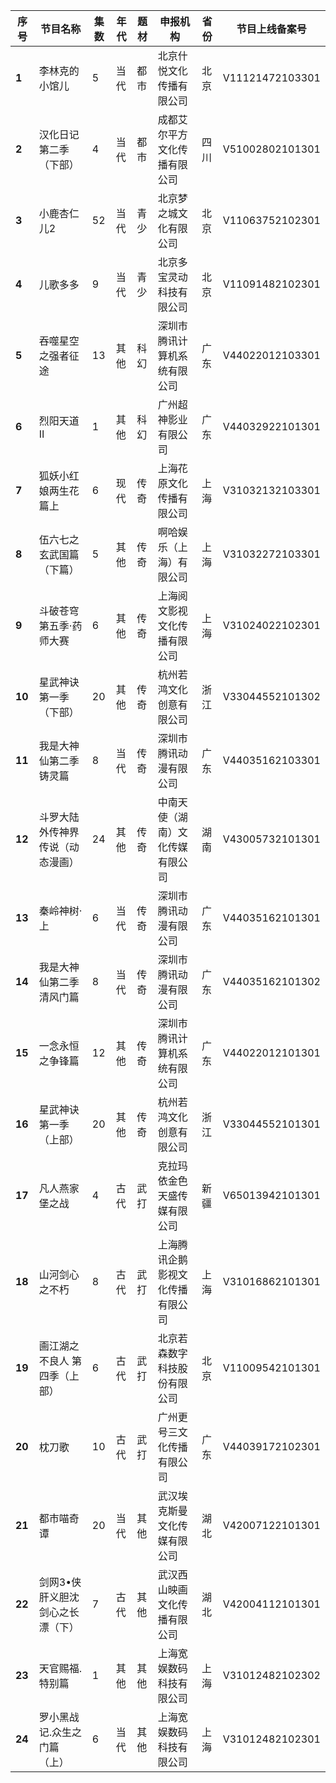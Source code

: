  序号 | 节目名称 | 集数 | 年代 | 题材 | 申报机构 | 省份 | 节目上线备案号 
---|---|---|---|---|---|---|---
 **1** | 李林克的小馆儿 | 5 | 当代 | 都市 | 北京什悦文化传播有限公司 | 北京 | V11121472103301 
 **2** | 汉化日记第二季（下部） | 4 | 当代 | 都市 | 成都艾尔平方文化传播有限公司 | 四川 | V51002802101301 
 **3** | 小鹿杏仁儿2 | 52 | 当代 | 青少 | 北京梦之城文化有限公司 | 北京 | V11063752102301 
 **4** | 儿歌多多 | 9 | 当代 | 青少 | 北京多宝灵动科技有限公司 | 北京 | V11091482102301 
 **5** | 吞噬星空之强者征途 | 13 | 其他 | 科幻 | 深圳市腾讯计算机系统有限公司 | 广东 | V44022012103301 
 **6** | 烈阳天道Ⅱ | 1 | 其他 | 科幻 | 广州超神影业有限公司 | 广东 | V44032922101301 
 **7** | 狐妖小红娘两生花篇上 | 6 | 现代 | 传奇 | 上海花原文化传播有限公司 | 上海 | V31032132103301 
 **8** | 伍六七之玄武国篇（下篇） | 5 | 其他 | 传奇 | 啊哈娱乐（上海）有限公司 | 上海 | V31032272103301 
 **9** | 斗破苍穹第五季·药师大赛 | 6 | 其他 | 传奇 | 上海阅文影视文化传播有限公司 | 上海 | V31024022102301 
 **10** | 星武神诀第一季（下部） | 20 | 其他 | 传奇 | 杭州若鸿文化创意有限公司 | 浙江 | V33044552101302 
 **11** | 我是大神仙第二季铸灵篇 | 8 | 当代 | 传奇 | 深圳市腾讯动漫有限公司 | 广东 | V44035162103301 
 **12** | 斗罗大陆外传神界传说（动态漫画） | 24 | 其他 | 传奇 | 中南天使（湖南）文化传媒有限公司 | 湖南 | V43005732101301 
 **13** | 秦岭神树·上 | 6 | 当代 | 传奇 | 深圳市腾讯动漫有限公司 | 广东 | V44035162101301 
 **14** | 我是大神仙第二季清风门篇 | 8 | 当代 | 传奇 | 深圳市腾讯动漫有限公司 | 广东 | V44035162101302 
 **15** | 一念永恒之争锋篇 | 12 | 其他 | 传奇 | 深圳市腾讯计算机系统有限公司 | 广东 | V44022012101301 
 **16** | 星武神诀第一季（上部） | 20 | 其他 | 传奇 | 杭州若鸿文化创意有限公司 | 浙江 | V33044552101301 
 **17** | 凡人燕家堡之战 | 4 | 古代 | 武打 | 克拉玛依金色天盛传媒有限公司 | 新疆 | V65013942101301 
 **18** | 山河剑心之不朽 | 8 | 古代 | 武打 | 上海腾讯企鹅影视文化传播有限公司 | 上海 | V31016862101301 
 **19** | 画江湖之不良人 第四季（上部） | 6 | 古代 | 武打 | 北京若森数字科技股份有限公司 | 北京 | V11009542101301 
 **20** | 枕刀歌 | 10 | 古代 | 武打 | 广州更号三文化传播有限公司 | 广东 | V44039172102301 
 **21** | 都市喵奇谭 | 20 | 当代 | 其他 | 武汉埃克斯曼文化传媒有限公司 | 湖北 | V42007122101301 
 **22** | 剑网3•侠肝义胆沈剑心之长漂（下） | 7 | 古代 | 其他 | 武汉西山映画文化传播有限公司 | 湖北 | V42004112101301 
 **23** | 天官赐福.特别篇 | 1 | 其他 | 其他 | 上海宽娱数码科技有限公司 | 上海 | V31012482102302 
 **24** | 罗小黑战记.众生之门篇（上） | 6 | 当代 | 其他 | 上海宽娱数码科技有限公司 | 上海 | V31012482102301 